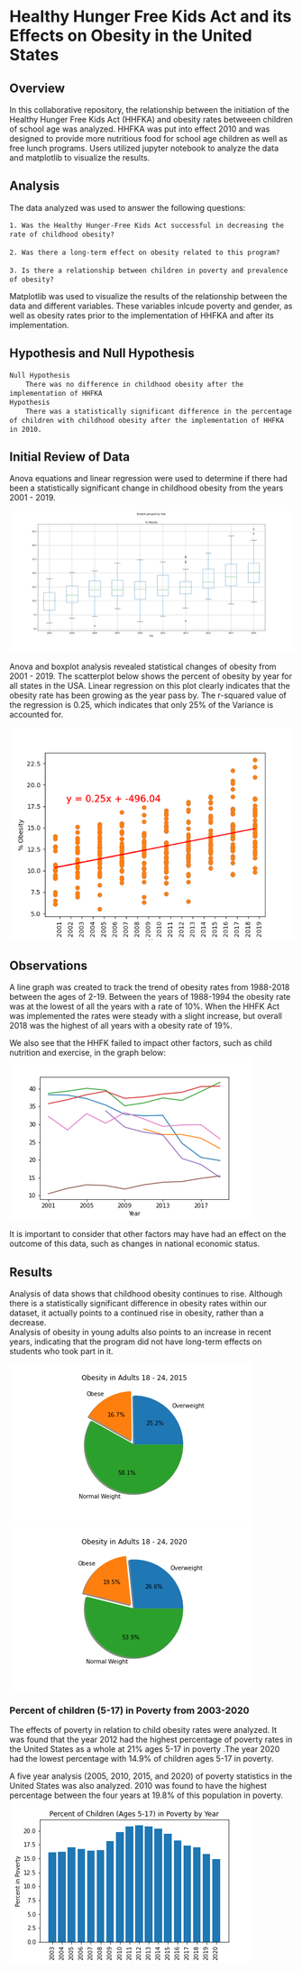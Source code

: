 # Healthy Hunger Free Kids Act and its Effects on Obesity in the United States 

## Overview
In this collaborative repository, the relationship between the initiation of the Healthy Hunger Free Kids Act (HHFKA) and obesity rates betweeen children of school age was analyzed. HHFKA was put into effect 2010 and was designed to provide more nutritious food for school age children as well as free lunch programs. Users utilized jupyter notebook to analyze the data and matplotlib to visualize the results. 

## Analysis

The data analyzed was used to answer the following questions:

    1. Was the Healthy Hunger-Free Kids Act successful in decreasing the rate of childhood obesity?

    2. Was there a long-term effect on obesity related to this program?

    3. Is there a relationship between children in poverty and prevalence of obesity?


Matplotlib was used to visualize the results of the relationship between the data and different variables. These variables inlcude poverty and gender, as well as obesity rates prior to the implementation of HHFKA and after its implementation. 

## Hypothesis and Null Hypothesis

    Null Hypothesis
        There was no difference in childhood obesity after the implementation of HHFKA
    Hypothesis
        There was a statistically significant difference in the percentage of children with childhood obesity after the implementation of HHFKA in 2010.

## Initial Review of Data

Anova equations and linear regression were used to determine if there had been a statistically significant change in childhood obesity from the years 2001 - 2019.  

![](Images/anova_analysis.png)

Anova and boxplot analysis revealed statistical changes of obesity from 2001 - 2019.  The scatterplot below shows the percent of obesity by year for all states in the USA. Linear regression on this plot clearly indicates that the obesity rate has been growing as the year pass by. The r-squared value of the regression is 0.25, which indicates that only 25% of the Variance is accounted for.

![](Images/scatterplot_1.png)

## Observations

A line graph was created to track the trend of obesity rates from 1988-2018 between the ages of 2-19. Between the years of 1988-1994 the obesity rate was at the lowest of all the years with a rate of 10%. When the HHFK Act was implemented the rates were steady with a slight increase, but overall 2018 was the highest of all years with a obesity rate of 19%.




We also see that the HHFK failed to impact other factors, such as child nutrition and exercise, in the graph below:
![](Images/factors_in_obesity.png) 






It is important to consider that other factors may have had an effect on the outcome of this data, such as changes in national economic status. 

## Results
Analysis of data shows that childhood obesity continues to rise.  Although there is a statistically significant difference in obesity rates within our dataset, it actually points to a continued rise in obesity, rather than a decrease.  
Analysis of obesity in young adults also points to an increase in recent years, indicating that the program did not have long-term effects on students who took part in it.  

![](Images/obesity_pie_2015.png)
![](Images/obesity_pie_2020.png)


### Percent of children (5-17) in Poverty from 2003-2020

The effects of poverty in relation to child obesity rates were analyzed. It was found that the year 2012 had the highest percentage of poverty rates in the United States as a whole at 21% ages 5-17 in poverty .The year 2020 had the lowest percentage with 14.9% of children ages 5-17 in poverty.

A five year analysis (2005, 2010, 2015, and 2020) of poverty statistics in the United States was also analyzed. 2010 was found to have the highest percentage between the four years at 19.8% of this population in poverty. 
![](Images/bar_graph_all_years.png)


